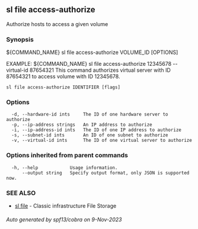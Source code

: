 ## sl file access-authorize

Authorize hosts  to access a given volume

### Synopsis

${COMMAND_NAME} sl file access-authorize VOLUME_ID [OPTIONS]
		
EXAMPLE:
   ${COMMAND_NAME} sl file access-authorize 12345678 --virtual-id 87654321
   This command authorizes virtual server with ID 87654321 to access volume with ID 12345678.

```
sl file access-authorize IDENTIFIER [flags]
```

### Options

```
  -d, --hardware-id ints     The ID of one hardware server to authorize
  -p, --ip-address strings   An IP address to authorize
  -i, --ip-address-id ints   The ID of one IP address to authorize
  -s, --subnet-id ints       An ID of one subnet to authorize
  -v, --virtual-id ints      The ID of one virtual server to authorize
```

### Options inherited from parent commands

```
  -h, --help            Usage information.
      --output string   Specify output format, only JSON is supported now.
```

### SEE ALSO

* [sl file](sl_file.md)	 - Classic infrastructure File Storage

###### Auto generated by spf13/cobra on 9-Nov-2023
